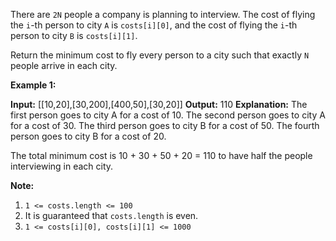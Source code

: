 
There are  `2N`  people a company is planning to interview. The cost of flying the  `i`-th person to city  `A`  is  `costs[i][0]`, and the cost of flying the  `i`-th person to city  `B`  is  `costs[i][1]`.

Return the minimum cost to fly every person to a city such that exactly  `N`  people arrive in each city.

**Example 1:**

**Input:** [[10,20],[30,200],[400,50],[30,20]]
**Output:** 110
**Explanation:** 
The first person goes to city A for a cost of 10.
The second person goes to city A for a cost of 30.
The third person goes to city B for a cost of 50.
The fourth person goes to city B for a cost of 20.

The total minimum cost is 10 + 30 + 50 + 20 = 110 to have half the people interviewing in each city.

**Note:**

1.  `1 <= costs.length <= 100`
2.  It is guaranteed that  `costs.length`  is even.
3.  `1 <= costs[i][0], costs[i][1] <= 1000`